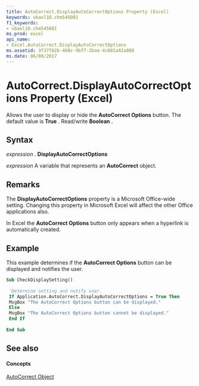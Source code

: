 ```yaml
---
title: AutoCorrect.DisplayAutoCorrectOptions Property (Excel)
keywords: vbaxl10.chm545081
f1_keywords:
- vbaxl10.chm545081
ms.prod: excel
api_name:
- Excel.AutoCorrect.DisplayAutoCorrectOptions
ms.assetid: 3f37f82b-468c-9bf7-2bae-4c081a41a888
ms.date: 06/08/2017
---
```



# AutoCorrect.DisplayAutoCorrectOptions Property (Excel)

Allows the user to display or hide the **AutoCorrect Options** button. The default value is **True** . Read/write **Boolean** .


## Syntax

 _expression_ . **DisplayAutoCorrectOptions**

 _expression_ A variable that represents an **AutoCorrect** object.


## Remarks

The **DisplayAutoCorrectOptions** property is a Microsoft Office-wide setting. Changing this property in Microsoft Excel will affect the other Office applications also.

In Excel the **AutoCorrect Options** button only appears when a hyperlink is automatically created.


## Example

This example determines if the **AutoCorrect Options** button can be displayed and notifies the user.


```vb
Sub CheckDisplaySetting() 
 
 'Determine setting and notify user. 
 If Application.AutoCorrect.DisplayAutoCorrectOptions = True Then 
 MsgBox "The AutoCorrect Options button can be displayed." 
 Else 
 MsgBox "The AutoCorrect Options button cannot be displayed." 
 End If 
 
End Sub
```


## See also


#### Concepts


[AutoCorrect Object](autocorrect-object-excel.md)

